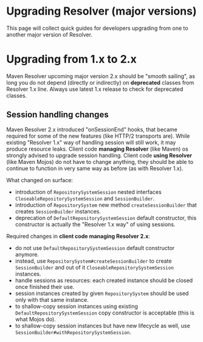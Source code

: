 # Upgrading Resolver (major versions)
<!---
 Licensed to the Apache Software Foundation (ASF) under one or more
 contributor license agreements.  See the NOTICE file distributed with
 this work for additional information regarding copyright ownership.
 The ASF licenses this file to You under the Apache License, Version 2.0
 (the "License"); you may not use this file except in compliance with
 the License.  You may obtain a copy of the License at

      http://www.apache.org/licenses/LICENSE-2.0

 Unless required by applicable law or agreed to in writing, software
 distributed under the License is distributed on an "AS IS" BASIS,
 WITHOUT WARRANTIES OR CONDITIONS OF ANY KIND, either express or implied.
 See the License for the specific language governing permissions and
 limitations under the License.
-->

This page will collect quick guides for developers upgrading from one to
another major version of Resolver.

# Upgrading from 1.x to 2.x

Maven Resolver upcoming major version 2.x should be "smooth sailing", as long you
do not depend (directly or indirectly) on **deprecated** classes from Resolver
1.x line. Always use latest 1.x release to check for deprecated classes.

## Session handling changes

Maven Resolver 2.x introduced "onSessionEnd" hooks, that became required for
some of the new features (like HTTP/2 transports are). While existing "Resolver 1.x"
way of handling session will still work, it may produce resource leaks.
Client code **managing Resolver** (like Maven) os strongly advised to upgrade
session handling. Client code **using Resolver** (like Maven Mojos) 
do not have to change anything, they should be able to continue to 
function in very same way as before (as with Resolver 1.x).

What changed on surface:
* introduction of `RepositorySystemSession` nested interfaces `CloseableRepositorySystemSession` and `SessionBuilder`.
* introduction of `RepositorySystem` new method `createSessionBuilder` that creates `SessionBuilder` instances.
* deprecation of `DefaultRepositorySystemSession` default constructor, this constructor is actually the "Resolver 1.x way" of using sessions.

Required changes in **client code managing Resolver 2.x**:
* do not use `DefaultRepositorySystemSession` default constructor anymore.
* instead, use `RepositorySystem#createSessionBuilder` to create `SessionBuilder` and out of it `CloseableRepositorySystemSession` instances.
* handle sessions as resources: each created instance should be closed once finished their use.
* session instances created by given `RepositorySystem` should be used only with that same instance.
* to shallow-copy session instances using existing `DefaultRepositorySystemSession` copy constructor is acceptable (this is what Mojos do).
* to shallow-copy session instances but have new lifecycle as well, use `SessionBuilder#withRepositorySystemSession`.
